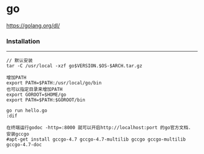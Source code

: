 go
========
https://golang.org/dl/

### Installation
--------------
```
// 默认安装
tar -C /usr/local -xzf go$VERSION.$OS-$ARCH.tar.gz

增加PATH
export PATH=$PATH:/usr/local/go/bin 
也可以指定目录来增加PATH
export GOROOT=$HOME/go
export PATH=$PATH:$GOROOT/bin

go run hello.go
:dif

在终端运行godoc -http=:8000 就可以开启http://localhost:port 的go官方文档.
安装gccgo
#apt-get install gccgo-4.7 gccgo-4.7-multilib gccgo gccgo-multilib gccgo-4.7-doc
```
